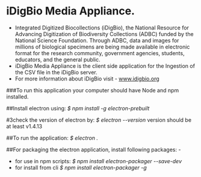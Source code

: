 # iDigBio Media Appliance. 

- Integrated Digitized Biocollections (iDigBio), the National Resource for Advancing Digitization of Biodiversity Collections (ADBC) funded by the National Science Foundation. Through ADBC, data and images for millions of biological specimens are being made available in electronic format for the research community, government agencies, students, educators, and the general public.
- iDigBio Media Appliance is the client side application for the Ingestion of the CSV file in the iDigBio server. 
- For more information about iDigBio visit - www.idigbio.org

###To run this application your computer should have Node and npm installed. 

##Install electron using:
*$ npm install -g electron-prebuilt*

#3check the version of electron by:
*$ electron --version*
version should be at least v1.4.13

##To run the application:
*$ electron .*

##For packaging the electron application, install following packages: - 
- for use in npm scripts:
*$ npm install electron-packager --save-dev*
- for install from cli
*$ npm install electron-packager -g* 